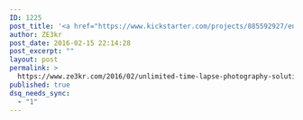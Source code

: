 ```yaml
---
ID: 1225
post_title: '<a href="https://www.kickstarter.com/projects/885592927/enlaps-world-1st-unlimited-time-lapse-photography/description">Unlimited time lapse photography solution</a>'
author: ZE3kr
post_date: 2016-02-15 22:14:28
post_excerpt: ""
layout: post
permalink: >
  https://www.ze3kr.com/2016/02/unlimited-time-lapse-photography-solution/
published: true
dsq_needs_sync:
  - "1"
---
```

<a href="https://media.landcement.com/sites/2/20160215221638/img_1510-2.jpg"><img src="https://media.landcement.com/sites/2/20160215221638/img_1510-2.jpg" alt=""></a>&nbsp;